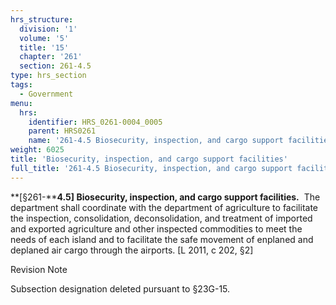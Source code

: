 ```yaml
---
hrs_structure:
  division: '1'
  volume: '5'
  title: '15'
  chapter: '261'
  section: 261-4.5
type: hrs_section
tags:
  - Government
menu:
  hrs:
    identifier: HRS_0261-0004_0005
    parent: HRS0261
    name: '261-4.5 Biosecurity, inspection, and cargo support facilities'
weight: 6025
title: 'Biosecurity, inspection, and cargo support facilities'
full_title: '261-4.5 Biosecurity, inspection, and cargo support facilities'
---
```

**[§261-****4.5] Biosecurity, inspection, and cargo support facilities.**  The department shall coordinate with the department of agriculture to facilitate the inspection, consolidation, deconsolidation, and treatment of imported and exported agriculture and other inspected commodities to meet the needs of each island and to facilitate the safe movement of enplaned and deplaned air cargo through the airports. [L 2011, c 202, §2]

Revision Note

Subsection designation deleted pursuant to §23G-15.